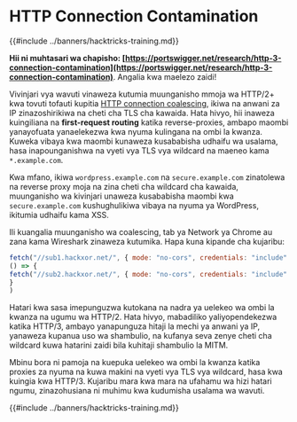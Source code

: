 # HTTP Connection Contamination

{{#include ../banners/hacktricks-training.md}}

**Hii ni muhtasari wa chapisho: [https://portswigger.net/research/http-3-connection-contamination](https://portswigger.net/research/http-3-connection-contamination)**. Angalia kwa maelezo zaidi!

Vivinjari vya wavuti vinaweza kutumia muunganisho mmoja wa HTTP/2+ kwa tovuti tofauti kupitia [HTTP connection coalescing](https://daniel.haxx.se/blog/2016/08/18/http2-connection-coalescing), ikiwa na anwani za IP zinazoshirikiwa na cheti cha TLS cha kawaida. Hata hivyo, hii inaweza kuingiliana na **first-request routing** katika reverse-proxies, ambapo maombi yanayofuata yanaelekezwa kwa nyuma kulingana na ombi la kwanza. Kuweka vibaya kwa maombi kunaweza kusababisha udhaifu wa usalama, hasa inapounganishwa na vyeti vya TLS vya wildcard na maeneo kama `*.example.com`.

Kwa mfano, ikiwa `wordpress.example.com` na `secure.example.com` zinatolewa na reverse proxy moja na zina cheti cha wildcard cha kawaida, muunganisho wa kivinjari unaweza kusababisha maombi kwa `secure.example.com` kushughulikiwa vibaya na nyuma ya WordPress, ikitumia udhaifu kama XSS.

Ili kuangalia muunganisho wa coalescing, tab ya Network ya Chrome au zana kama Wireshark zinaweza kutumika. Hapa kuna kipande cha kujaribu:
```javascript
fetch("//sub1.hackxor.net/", { mode: "no-cors", credentials: "include" }).then(
() => {
fetch("//sub2.hackxor.net/", { mode: "no-cors", credentials: "include" })
}
)
```
Hatari kwa sasa imepunguzwa kutokana na nadra ya uelekeo wa ombi la kwanza na ugumu wa HTTP/2. Hata hivyo, mabadiliko yaliyopendekezwa katika HTTP/3, ambayo yanapunguza hitaji la mechi ya anwani ya IP, yanaweza kupanua uso wa shambulio, na kufanya seva zenye cheti cha wildcard kuwa hatarini zaidi bila kuhitaji shambulio la MITM.

Mbinu bora ni pamoja na kuepuka uelekeo wa ombi la kwanza katika proxies za nyuma na kuwa makini na vyeti vya TLS vya wildcard, hasa kwa kuingia kwa HTTP/3. Kujaribu mara kwa mara na ufahamu wa hizi hatari ngumu, zinazohusiana ni muhimu kwa kudumisha usalama wa wavuti.

{{#include ../banners/hacktricks-training.md}}
